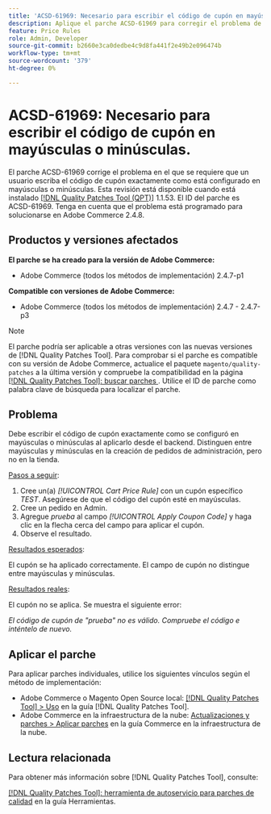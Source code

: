 ```yaml
---
title: 'ACSD-61969: Necesario para escribir el código de cupón en mayúsculas o minúsculas.'
description: Aplique el parche ACSD-61969 para corregir el problema de Adobe Commerce en el que un usuario debe escribir el código de cupón exactamente como está configurado en mayúsculas o minúsculas.
feature: Price Rules
role: Admin, Developer
source-git-commit: b2660e3ca0dedbe4c9d8fa441f2e49b2e096474b
workflow-type: tm+mt
source-wordcount: '379'
ht-degree: 0%

---
```


# ACSD-61969: Necesario para escribir el código de cupón en mayúsculas o minúsculas.

El parche ACSD-61969 corrige el problema en el que se requiere que un usuario escriba el código de cupón exactamente como está configurado en mayúsculas o minúsculas. Esta revisión está disponible cuando está instalado [[!DNL Quality Patches Tool (QPT)]](/help/tools/quality-patches-tool/quality-patches-tool-to-self-serve-quality-patches.md) 1.1.53. El ID del parche es ACSD-61969. Tenga en cuenta que el problema está programado para solucionarse en Adobe Commerce 2.4.8.

## Productos y versiones afectados

**El parche se ha creado para la versión de Adobe Commerce:**

* Adobe Commerce (todos los métodos de implementación) 2.4.7-p1

**Compatible con versiones de Adobe Commerce:**

* Adobe Commerce (todos los métodos de implementación) 2.4.7 - 2.4.7-p3

>[!NOTE]
>
>El parche podría ser aplicable a otras versiones con las nuevas versiones de [!DNL Quality Patches Tool]. Para comprobar si el parche es compatible con su versión de Adobe Commerce, actualice el paquete `magento/quality-patches` a la última versión y compruebe la compatibilidad en la página [[!DNL Quality Patches Tool]: buscar parches ](https://experienceleague.adobe.com/tools/commerce-quality-patches/index.html?lang=es). Utilice el ID de parche como palabra clave de búsqueda para localizar el parche.

## Problema

Debe escribir el código de cupón exactamente como se configuró en mayúsculas o minúsculas al aplicarlo desde el backend. Distinguen entre mayúsculas y minúsculas en la creación de pedidos de administración, pero no en la tienda.

<u>Pasos a seguir</u>:

1. Cree un(a) *[!UICONTROL Cart Price Rule]* con un cupón específico *TEST*. Asegúrese de que el código del cupón esté en mayúsculas.
1. Cree un pedido en Admin.
1. Agregue *prueba* al campo *[!UICONTROL Apply Coupon Code]* y haga clic en la flecha cerca del campo para aplicar el cupón.
1. Observe el resultado.

<u>Resultados esperados</u>:

El cupón se ha aplicado correctamente. El campo de cupón no distingue entre mayúsculas y minúsculas.

<u>Resultados reales</u>:

El cupón no se aplica. Se muestra el siguiente error:

*El código de cupón de &quot;prueba&quot; no es válido. Compruebe el código e inténtelo de nuevo.*

## Aplicar el parche

Para aplicar parches individuales, utilice los siguientes vínculos según el método de implementación:

* Adobe Commerce o Magento Open Source local: [[!DNL Quality Patches Tool] > Uso](/help/tools/quality-patches-tool/usage.md) en la guía [!DNL Quality Patches Tool].
* Adobe Commerce en la infraestructura de la nube: [Actualizaciones y parches > Aplicar parches](https://experienceleague.adobe.com/docs/commerce-cloud-service/user-guide/develop/upgrade/apply-patches.html?lang=es) en la guía Commerce en la infraestructura de la nube.

## Lectura relacionada

Para obtener más información sobre [!DNL Quality Patches Tool], consulte:

[[!DNL Quality Patches Tool]: herramienta de autoservicio para parches de calidad](/help/tools/quality-patches-tool/quality-patches-tool-to-self-serve-quality-patches.md) en la guía Herramientas.
